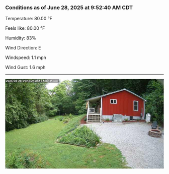 ### Conditions as of June 28, 2025 at 9:52:40 AM CDT 

Temperature: 80.00 &deg;F

Feels like: 80.00 &deg;F

Humidity: 83%

Wind Direction: E

Windspeed: 1.1 mph

Wind Gust: 1.6 mph

---

<img src="./images/latest.jpeg"/>

